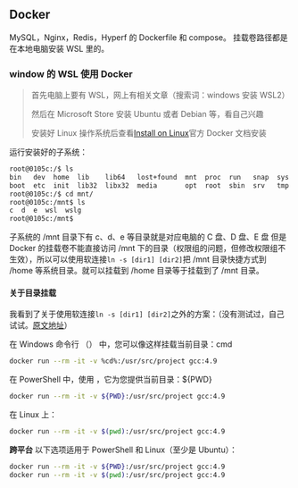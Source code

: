 ## Docker

MySQL，Nginx，Redis，Hyperf 的 Dockerfile 和 compose。
挂载卷路径都是在本地电脑安装 WSL 里的。

### window 的 WSL 使用 Docker

> 首先电脑上要有 WSL，网上有相关文章（搜索词：windows 安装 WSL2）
> 
> 然后在 Microsoft Store 安装 Ubuntu 或者 Debian 等，看自己兴趣
> 
> 安装好 Linux 操作系统后查看[Install on Linux](https://docs.docker.com/engine/install/ubuntu/)官方 Docker 文档安装

运行安装好的子系统：

```bash
root@0105c:/$ ls
bin   dev  home  lib    lib64   lost+found  mnt  proc  run   snap  sys  usr
boot  etc  init  lib32  libx32  media       opt  root  sbin  srv   tmp  var
root@0105c:/$ cd mnt/
root@0105c:/mnt$ ls
c  d  e  wsl  wslg
root@0105c:/mnt$
```

子系统的 /mnt 目录下有 c、d、e 等目录就是对应电脑的 C 盘、D 盘、E 盘
但是 Docker 的挂载卷不能直接访问 /mnt 下的目录（权限组的问题，但修改权限组不生效），所以可以使用软连接`ln -s [dir1] [dir2]`把 /mnt 目录快捷方式到 /home 等系统目录。就可以挂载到 /home 目录等于挂载到了 /mnt 目录。

#### 关于目录挂载

我看到了关于使用软连接`ln -s [dir1] [dir2]`之外的方案：（没有测试过，自己试试。[原文地址](https://stackoverflow.com/questions/41485217/mount-current-directory-as-a-volume-in-docker-on-windows-10)）

在 Windows 命令行 （） 中，您可以像这样挂载当前目录：cmd

```bash
docker run --rm -it -v %cd%:/usr/src/project gcc:4.9
```

在 PowerShell 中，使用 ，它为您提供当前目录：${PWD}

```bash
docker run --rm -it -v ${PWD}:/usr/src/project gcc:4.9
```

在 Linux 上：

```bash
docker run --rm -it -v $(pwd):/usr/src/project gcc:4.9
```

**跨平台**
以下选项适用于 PowerShell 和 Linux（至少是 Ubuntu）：

```bash
docker run --rm -it -v ${PWD}:/usr/src/project gcc:4.9
docker run --rm -it -v $(pwd):/usr/src/project gcc:4.9
```
